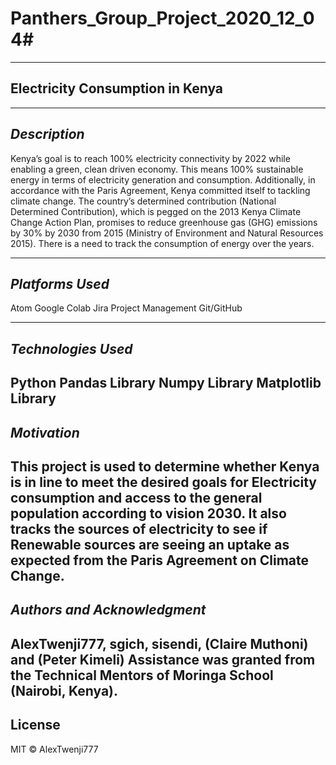 # Panthers_Group_Project_2020_12_04#
---
## __Electricity Consumption in Kenya__ ##

---
## _Description_ ##
Kenya’s goal is to reach 100% electricity connectivity by 2022 while enabling a green, clean driven economy. 
This means 100% sustainable energy in terms of electricity generation and consumption. Additionally, in accordance with the Paris Agreement, Kenya committed itself to tackling climate change. 
The country’s determined contribution (National Determined Contribution), which is pegged on the 2013 Kenya Climate Change Action Plan, promises to reduce greenhouse gas (GHG) emissions by 30% by 2030 from 2015 (Ministry of Environment and Natural Resources 2015). 
There is a need to track the consumption of energy over the years.

---
## _Platforms Used_ ##
Atom
Google Colab
Jira Project Management
Git/GitHub

---
## _Technologies Used_ ##
Python
Pandas Library
Numpy Library
Matplotlib Library
---

## _Motivation_ ##
This project is used to determine whether Kenya is in line to meet the desired goals for Electricity consumption and access to the general population according to vision 2030.
It also tracks the sources of electricity to see if Renewable sources are seeing an uptake as expected from the Paris Agreement on Climate Change.
---
## _Authors and Acknowledgment_ ##
AlexTwenji777, sgich, sisendi, (Claire Muthoni) and (Peter Kimeli)
Assistance was granted from the Technical Mentors of Moringa School (Nairobi, Kenya).
---
## License
MIT © AlexTwenji777
